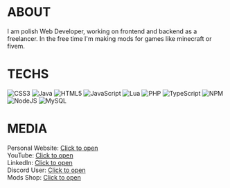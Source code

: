 # ABOUT
I am polish Web Developer, working on frontend and backend as a freelancer. In the free time I'm making mods for games like minecraft or fivem.

# TECHS
![CSS3](https://img.shields.io/badge/css3-%231572B6.svg?style=for-the-badge&logo=css3&logoColor=white) ![Java](https://img.shields.io/badge/java-%23ED8B00.svg?style=for-the-badge&logo=openjdk&logoColor=white) ![HTML5](https://img.shields.io/badge/html5-%23E34F26.svg?style=for-the-badge&logo=html5&logoColor=white) ![JavaScript](https://img.shields.io/badge/javascript-%23323330.svg?style=for-the-badge&logo=javascript&logoColor=%23F7DF1E) ![Lua](https://img.shields.io/badge/lua-%232C2D72.svg?style=for-the-badge&logo=lua&logoColor=white) ![PHP](https://img.shields.io/badge/php-%23777BB4.svg?style=for-the-badge&logo=php&logoColor=white) ![TypeScript](https://img.shields.io/badge/typescript-%23007ACC.svg?style=for-the-badge&logo=typescript&logoColor=white) ![NPM](https://img.shields.io/badge/NPM-%23CB3837.svg?style=for-the-badge&logo=npm&logoColor=white) ![NodeJS](https://img.shields.io/badge/node.js-6DA55F?style=for-the-badge&logo=node.js&logoColor=white) ![MySQL](https://img.shields.io/badge/mysql-4479A1.svg?style=for-the-badge&logo=mysql&logoColor=white)

# MEDIA
Personal Website: [Click to open](https://www.stevkudev.pl)<br>
YouTube: [Click to open](https://www.youtube.com/@stevku1)<br>
LinkedIn: [Click to open](https://www.linkedin.com/in/miko%C5%82aj-pawlak-086907364/)<br>
Discord User: [Click to open](https://discordapp.com/users/784402034451415050)<br>
Mods Shop: [Click to open](https://www.thescriptorium.eu)
